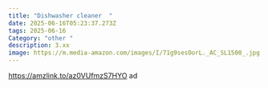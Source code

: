 ```yaml
---
title: "Dishwasher cleaner  "
date: 2025-06-16T05:23:37.273Z
tags: 2025-06-16
Category: "other "
description: 3.xx
image: https://m.media-amazon.com/images/I/71g9sesOorL._AC_SL1500_.jpg
---
```

https://amzlink.to/az0VUfmzS7HYO   ad